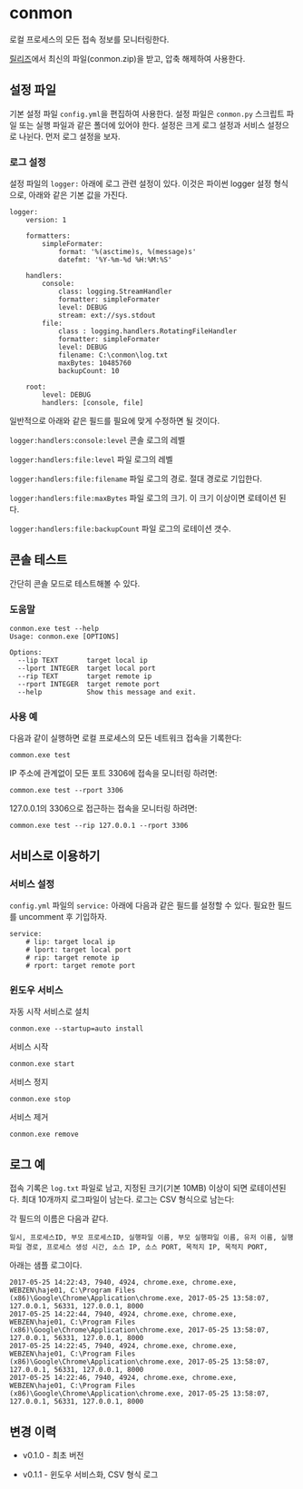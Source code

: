 # conmon

로컬 프로세스의 모든 접속 정보를 모니터링한다.

[릴리즈](https://github.com/haje01/conmon/releases)에서 최신의 파일(conmon.zip)을 받고, 압축 해제하여 사용한다.


## 설정 파일

기본 설정 파일 `config.yml`을 편집하여 사용한다. 설정 파일은 `conmon.py` 스크립트 파일 또는 실행 파일과 같은 폴더에 있어야 한다. 설정은 크게 로그 설정과 서비스 설정으로 나뉜다. 먼저 로그 설정을 보자.

### 로그 설정

설정 파일의 `logger:` 아래에 로그 관련 설정이 있다. 이것은 파이썬 logger 설정 형식으로, 아래와 같은 기본 값을 가진다.

    logger:
        version: 1

        formatters:
            simpleFormater:
                format: '%(asctime)s, %(message)s'
                datefmt: '%Y-%m-%d %H:%M:%S'

        handlers:
            console:
                class: logging.StreamHandler
                formatter: simpleFormater
                level: DEBUG
                stream: ext://sys.stdout
            file:
                class : logging.handlers.RotatingFileHandler
                formatter: simpleFormater
                level: DEBUG
                filename: C:\conmon\log.txt
                maxBytes: 10485760
                backupCount: 10

        root:
            level: DEBUG
            handlers: [console, file]

일반적으로 아래와 같은 필드를 필요에 맞게 수정하면 될 것이다.

`logger:handlers:console:level` 콘솔 로그의 레벨

`logger:handlers:file:level` 파일 로그의 레벨

`logger:handlers:file:filename` 파일 로그의 경로. 절대 경로로 기입한다.

`logger:handlers:file:maxBytes` 파일 로그의 크기. 이 크기 이상이면 로테이션 된다.

`logger:handlers:file:backupCount` 파일 로그의 로테이션 갯수.

## 콘솔 테스트

간단히 콘솔 모드로 테스트해볼 수 있다.

### 도움말

    conmon.exe test --help
    Usage: conmon.exe [OPTIONS]

    Options:
      --lip TEXT       target local ip
      --lport INTEGER  target local port
      --rip TEXT       target remote ip
      --rport INTEGER  target remote port
      --help           Show this message and exit.

### 사용 예

다음과 같이 실행하면 로컬 프로세스의 모든 네트워크 접속을 기록한다:

    common.exe test

IP 주소에 관계없이 모든 포트 3306에 접속을 모니터링 하려면:

    common.exe test --rport 3306

127.0.0.1의 3306으로 접근하는 접속을 모니터링 하려면:

    common.exe test --rip 127.0.0.1 --rport 3306


## 서비스로 이용하기

### 서비스 설정

`config.yml` 파일의  `service:` 아래에 다음과 같은 필드를 설정할 수 있다. 필요한 필드를 uncomment 후 기입하자.

    service:
        # lip: target local ip
        # lport: target local port
        # rip: target remote ip
        # rport: target remote port


### 윈도우 서비스

자동 시작 서비스로 설치

    conmon.exe --startup=auto install

서비스 시작

    conmon.exe start

서비스 정지

    conmon.exe stop

서비스 제거

    conmon.exe remove


## 로그 예

접속 기록은 `log.txt` 파일로 남고, 지정된 크기(기본 10MB) 이상이 되면 로테이션된다. 최대 10개까지 로그파일이 남는다. 로그는 CSV 형식으로 남는다:

각 필드의 이름은 다음과 같다.

    일시, 프로세스ID, 부모 프로세스ID, 실행파일 이름, 부모 실행파일 이름, 유저 이름, 실행파일 경로, 프로세스 생성 시간, 소스 IP, 소스 PORT, 목적지 IP, 목적지 PORT,

아래는 샘플 로그이다.

    2017-05-25 14:22:43, 7940, 4924, chrome.exe, chrome.exe, WEBZEN\haje01, C:\Program Files (x86)\Google\Chrome\Application\chrome.exe, 2017-05-25 13:58:07, 127.0.0.1, 56331, 127.0.0.1, 8000
    2017-05-25 14:22:44, 7940, 4924, chrome.exe, chrome.exe, WEBZEN\haje01, C:\Program Files (x86)\Google\Chrome\Application\chrome.exe, 2017-05-25 13:58:07, 127.0.0.1, 56331, 127.0.0.1, 8000
    2017-05-25 14:22:45, 7940, 4924, chrome.exe, chrome.exe, WEBZEN\haje01, C:\Program Files (x86)\Google\Chrome\Application\chrome.exe, 2017-05-25 13:58:07, 127.0.0.1, 56331, 127.0.0.1, 8000
    2017-05-25 14:22:46, 7940, 4924, chrome.exe, chrome.exe, WEBZEN\haje01, C:\Program Files (x86)\Google\Chrome\Application\chrome.exe, 2017-05-25 13:58:07, 127.0.0.1, 56331, 127.0.0.1, 8000


## 변경 이력

- v0.1.0 - 최초 버전

- v0.1.1 - 윈도우 서비스화, CSV 형식 로그
